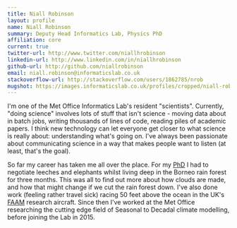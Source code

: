 ```yaml
---
title: Niall Robinson
layout: profile
name: Niall Robinson
summary: Deputy Head Informatics Lab, Physics PhD
affiliation: core
current: true
twitter-url: http://www.twitter.com/niallhrobinson
linkedin-url: http://www.linkedin.com/in/niallhrobinson
github-url: http://github.com/niallrobinson
email: niall.robinson@informaticslab.co.uk
stackoverflow-url: http://stackoverflow.com/users/1862785/nrob
mugshot: https://images.informaticslab.co.uk/profiles/cropped/niall-robinson.png
---
```


I'm one of the Met Office Informatics Lab's resident "scientists". Currently, "doing science" involves lots of stuff that isn't science - moving data about in batch jobs, writing thousands of lines of code, reading piles of academic papers. I think new technology can let everyone get closer to what science is really about: understanding what's going on. I've always been passionate about communicating science in a way that makes people want to listen (at least, that's the goal).

So far my career has taken me all over the place. For my [PhD](https://www.escholar.manchester.ac.uk/uk-ac-man-scw:137178) I had to negotiate leeches and elephants whilst living deep in the Borneo rain forest for three months. This was all to find out more about how clouds are made, and how that might change if we cut the rain forest down. I've also done work (feeling rather travel sick) racing 50 feet above the ocean in the UK's [FAAM](http://www.faam.ac.uk/) research aircraft. Since then I've worked at the Met Office researching the cutting edge field of Seasonal to Decadal climate modelling, before joining the Lab in 2015.
